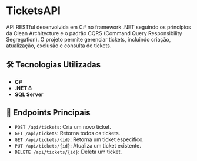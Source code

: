 # TicketsAPI

API RESTful desenvolvida em C# no framework .NET seguindo os princípios da Clean Architecture e o padrão CQRS (Command Query Responsibility Segregation). 
O projeto permite gerenciar tickets, incluindo criação, atualização, exclusão e consulta de tickets.

## 🛠️ Tecnologias Utilizadas
- **C#**
- **.NET 8**
- **SQL Server**

## 🧪 Endpoints Principais

- `POST /api/tickets`: Cria um novo ticket.
- `GET /api/tickets`: Retorna todos os tickets.  
- `GET /api/tickets/{id}`: Retorna um ticket específico.  
- `PUT /api/tickets/{id}`: Atualiza um ticket existente.  
- `DELETE /api/tickets/{id}`: Deleta um ticket.
